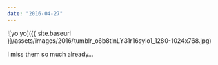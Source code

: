 ```yaml
---
date: "2016-04-27"
---
```


![yo yo]({{ site.baseurl }}/assets/images/2016/tumblr_o6b8tlnLY31r16syio1_1280-1024x768.jpg)

I miss them so much already…
